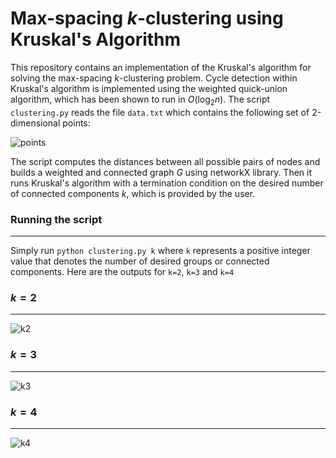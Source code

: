 # Max-spacing $k$-clustering using Kruskal's Algorithm

This repository contains an implementation of the Kruskal's algorithm for solving the max-spacing $k$-clustering problem. Cycle detection within Kruskal's algorithm is implemented using the weighted quick-union algorithm, which has been shown to run in $O(\log_2 n)$. The script `clustering.py` reads the file `data.txt` which contains the following set of 2-dimensional points:

![points](https://github.com/a-lemus96/kruskal-clustering/assets/95151624/7f247842-d8b8-46f9-8bd1-22bcb3f94ffb)

The script computes the distances between all possible pairs of nodes and builds a weighted and connected graph $G$ using networkX library. Then it runs Kruskal's algorithm with a termination condition on the desired number of connected components $k$, which is provided by the user.

### Running the script
---
Simply run `python clustering.py k` where `k` represents a positive integer value that denotes the number of desired groups or connected components. Here are the outputs for `k=2`, `k=3` and `k=4`

### $k=2$
---

![k2](https://github.com/a-lemus96/kruskal-clustering/assets/95151624/11e26e4a-c9fa-4804-986d-e67d86f33784)

### $k=3$
---
![k3](https://github.com/a-lemus96/kruskal-clustering/assets/95151624/95a94143-8dd8-4d5a-bfc9-b1858c3bb246)

### $k=4$
---
![k4](https://github.com/a-lemus96/kruskal-clustering/assets/95151624/dc4947b0-1356-4e95-88b6-6bf93d43878c)
